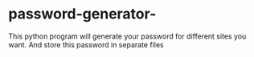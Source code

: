 # password-generator-
This python program will generate your password for different sites you want. And store this password in separate files  
